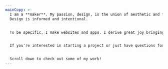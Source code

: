 ```yaml
---
mainCopy: >-
  I am a **maker**. My passion, design, is the union of aesthetic and function.
  Design is informed and intentional.


  To be specific, I make websites and apps. I derive great joy bringing ideas into existence by creating beautiful, interactive experiences that reflect purpose and capture fundamental human emotions.


  If you're interested in starting a project or just have questions for me, I'd love to help however I can. Send me a message [here](https://whoistobias.me/contact).


  Scroll down to check out some of my work!
---
```

